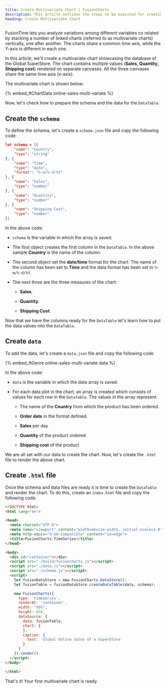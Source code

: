 ```yaml
---
title: Create Multivariate Chart | FusionCharts
description: This article outlines the steps to be executed for creating a multivariate chart.
heading: Create Multivariate Chart
---
```


FusionTime lets you analyze variations among different variables co related by stacking a number of linked charts (referred to as multivariate charts) vertically, one after another. The charts share a common time axis, while the Y-axis is different in each one. 

In this article, we'll create a multivariate chart showcasing the database of the Global SuperStore. The chart contains multiple values (**Sales, Quantity, Shipping cost**) rendered on separate canvases. All the three canvases share the same time axis (x-axis).

The multivariate chart is shown below:

{% embed_ftChartData online-sales-multi-variate %}

Now, let's check how to prepare the schema and the data for the `DataTable`.

## Create the `schema`

To define the schema, let's create a `schema.json` file and copy the following code:

```JSON
let schema = [{
    "name": "Country",
    "type": "string"
}, {
    "name": "Time",
    "type": "date",
    "format": "%-m/%-d/%Y"
}, {
    "name": "Sales",
    "type": "number"
}, {
    "name": "Quantity",
    "type": "number"
}, {
    "name": "Shipping Cost",
    "type": "number"
}]
```

In the above code:

* `schema` is the variable in which the array is saved.

* The first object creates the first column in the `DataTable`. In the above sample **Country** is the name of the column. 

* The second object set the **date/time** format for the chart. The name of the column has been set to **Time** and the data format has been set to `%-m/%-d/%Y`.

* The next three are the three measures of the chart:

    * **Sales**.

    * **Quantity**.

    * **Shipping Cost**. 

Now that we have the columns ready for the `DataTable` let's learn how to put the data values into the `DataTable`.

## Create `data`

To add the data, let's create a `data.json` file and copy the following code:

{% embed_ftGenre online-sales-multi-variate data %}

In the above code:

* `data` is the variable in which the data array is saved. 

* For each data plot in the chart, an array is created which consists of values for each row in the `DataTable`. The values in the array represent:

    * The name of the **Country** from which the product has been ordered.

    * **Order date** in the format defined.

    * **Sales** per day

    * **Quantity** of the product ordered

    * **Shipping cost** of the product

We are all set with our data to create the chart. Now, let's create the `.html` file to render the above chart.

## Create `.html` file

Once the schema and data files are ready it is time to create the `DataTable` and render the chart. To do this, create an `index.html` file and copy the following code:

```HTML
<!DOCTYPE html>
<html lang="en">

<head>
  <meta charset="UTF-8">
  <meta name="viewport" content="width=device-width, initial-scale=1.0">
  <meta http-equiv="X-UA-Compatible" content="ie=edge">
  <title>FusionCharts TimeSeries</title>
</head>

<body>
  <div id="container"></div>
  <script src="./build/fusioncharts.js"></script>
  <script src="./data.js"></script>
  <script src="./schema.js"></script>
  <script>
    let fusionDataStore = new FusionCharts.DataStore();
    let fusionTable = fusionDataStore.createDataTable(data, schema);

    new FusionCharts({
      type: 'timeseries',
      renderAt: 'container',
      width: "95%",
      height: 650,
      dataSource: {
        data: fusionTable,
        chart: {
        },
        caption: {
          text: 'Global Online Sales of a SuperStore'
        }
      }
    }).render()
  </script>
</body>

</html>
```

That's it! Your first multivariate chart is ready.